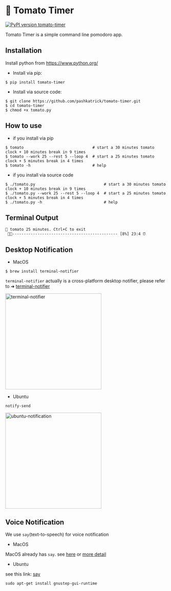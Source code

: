 # 🍅 Tomato Timer
[![PyPI version tomato-timer](https://badge.fury.io/py/tomato-clock.svg)](https://pypi.python.org/pypi/tomato-timer/)

Tomato Timer is a simple command line pomodoro app.

## Installation

Install python from https://www.python.org/

- Install via pip:
```
$ pip install tomato-timer
```

- Install via source code:
```
$ git clone https://github.com/pashkatrick/tomato-timer.git
$ cd tomato-timer
$ chmod +x tomato.py 
```

## How to use

- if you install via pip

```
$ tomato                              # start a 30 minutes tomato clock + 10 minutes break in 9 times
$ tomato --work 25 --rest 5 --loop 4  # start a 25 minutes tomato clock + 5 minutes break in 4 times
$ tomato -h                           # help

```

- if you install via source code
```
$ ./tomato.py                              # start a 30 minutes tomato clock + 10 minutes break in 9 times
$ ./tomato.py --work 25 --rest 5 --loop 4  # start a 25 minutes tomato clock + 5 minutes break in 4 times
$ ./tomato.py -h                           # help
```

## Terminal Output
```
🍅 tomato 25 minutes. Ctrl+C to exit
 🍅🍅---------------------------------------------- [8%] 23:4 ⏰ 
```

## Desktop Notification

- MacOS

```
$ brew install terminal-notifier 
```

`terminal-notifier` actually is a cross-platform desktop notifier, please refer to ➜ [terminal-notifier](https://github.com/julienXX/terminal-notifier#download)

<img src="https://github.com/coolcode/tomato-clock/blob/master/img/screenshot-macos.png?raw=true" alt="terminal-notifier" width="300"/>

- Ubuntu

`notify-send`

<img src="https://github.com/coolcode/tomato-clock/blob/master/img/screenshot-ubuntu.png?raw=true" alt="ubuntu-notification" width="300"/>



## Voice Notification
We use `say`(text-to-speech) for voice notification 

- MacOS

MacOS already has `say`. see [here](https://ss64.com/osx/say.html) or [more detail](https://gist.github.com/mculp/4b95752e25c456d425c6)  

- Ubuntu

see this link: [say](http://manpages.ubuntu.com/manpages/trusty/man1/say.1.html)
```
sudo apt-get install gnustep-gui-runtime
```
